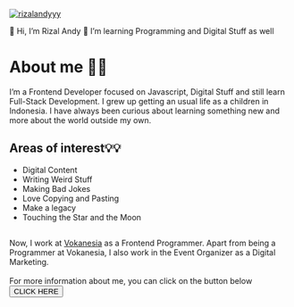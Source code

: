 [![rizalandyyy](https://i.postimg.cc/Ghnr9tXH/bg.png)](https://github.com/rizalandyyy)

👋 Hi, I’m Rizal Andy
👀 I’m learning Programming and Digital Stuff as well

# About me 👨‍💻
I’m a Frontend Developer focused on Javascript, Digital Stuff and still learn Full-Stack Development. I grew up getting an usual life as a children in Indonesia. I have always been curious about learning something new and more about the world outside my own.

## Areas of interest💡💡
* Digital Content
* Writing Weird Stuff
* Making Bad Jokes
* Love Copying and Pasting
* Make a legacy
* Touching the Star and the Moon

##

Now, I work at <a href="https://vokanesia.id/">Vokanesia</a> as a Frontend Programmer. Apart from being a Programmer at Vokanesia, I also work in the Event Organizer as a Digital Marketing. <br><br>
For more information about me, you can click on the button below <br>
<a href="#"><button>CLICK HERE</button></a>
